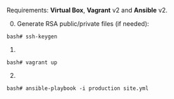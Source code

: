Requirements: **Virtual Box**, **Vagrant** v2 and **Ansible** v2.

0) Generate RSA public/private files (if needed):
```
bash# ssh-keygen
```
1)
```
bash# vagrant up
```
2)
```
bash# ansible-playbook -i production site.yml
```